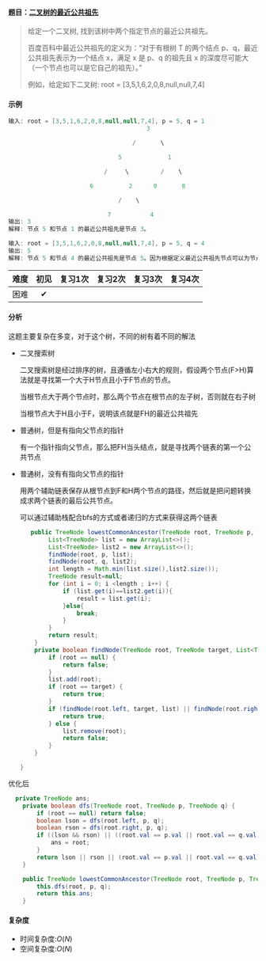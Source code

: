 #### 题目：[二叉树的最近公共祖先](https://leetcode-cn.com/problems/lowest-common-ancestor-of-a-binary-tree/)

> 给定一个二叉树, 找到该树中两个指定节点的最近公共祖先。
>
> 百度百科中最近公共祖先的定义为：“对于有根树 T 的两个结点 p、q，最近公共祖先表示为一个结点 x，满足 x 是 p、q 的祖先且 x 的深度尽可能大（一个节点也可以是它自己的祖先）。”
>
> 例如，给定如下二叉树: root = [3,5,1,6,2,0,8,null,null,7,4]
>
> 

#### 示例

```java
输入: root = [3,5,1,6,2,0,8,null,null,7,4], p = 5, q = 1
​										3

​									/       \

​								5			  1

​							/	  \	        /	 \

​						6          2      0       8

​							 	/    \

​						     7           4
输出: 3
解释: 节点 5 和节点 1 的最近公共祖先是节点 3。
```

```java
输入: root = [3,5,1,6,2,0,8,null,null,7,4], p = 5, q = 4
输出: 5
解释: 节点 5 和节点 4 的最近公共祖先是节点 5。因为根据定义最近公共祖先节点可以为节点本身。
```

| 难度 | 初见 | 复习1次 | 复习2次 | 复习3次 | 复习4次 |
| :--: | :--: | :-----: | :-----: | :-----: | :-----: |
| 困难 |  ✔   |         |         |         |         |

#### 分析

这题主要复杂在多变，对于这个树，不同的树有着不同的解法

- 二叉搜索树

  二叉搜索树是经过排序的树，且遵循左小右大的规则，假设两个节点(F>H)算法就是寻找第一个大于H节点且小于F节点的节点。

  当根节点大于两个节点时，那么两个节点在根节点的左子树，否则就在右子树

  当根节点大于H且小于F，说明该点就是FH的最近公共祖先

- 普通树，但是有指向父节点的指针

  有一个指针指向父节点，那么把FH当头结点，就是寻找两个链表的第一个公共节点

- 普通树，没有有指向父节点的指针

  用两个辅助链表保存从根节点到F和H两个节点的路径，然后就是把问题转换成求两个链表的最后公共节点。

  可以通过辅助栈配合bfs的方式或者递归的方式来获得这两个链表

  ```java
     public TreeNode lowestCommonAncestor(TreeNode root, TreeNode p, TreeNode q) {
          List<TreeNode> list = new ArrayList<>();
          List<TreeNode> list2 = new ArrayList<>();
          findNode(root, p, list);
          findNode(root, q, list2);
          int length = Math.min(list.size(),list2.size());
          TreeNode result=null;
          for (int i = 0; i <length ; i++) {
              if (list.get(i)==list2.get(i)){
                  result = list.get(i);
              }else{
                  break;
              }
          }
          return result;
      }
      private boolean findNode(TreeNode root, TreeNode target, List<TreeNode> list) {
          if (root == null) {
              return false;
          }
          list.add(root);
          if (root == target) {
              return true;
          }
          if (findNode(root.left, target, list) || findNode(root.right, target, list)) {
              return true;
          } else {
              list.remove(root);
              return false;
          }
      }
  
  }
  ```

优化后

```java
  private TreeNode ans;
    private boolean dfs(TreeNode root, TreeNode p, TreeNode q) {
        if (root == null) return false;
        boolean lson = dfs(root.left, p, q);
        boolean rson = dfs(root.right, p, q);
        if ((lson && rson) || ((root.val == p.val || root.val == q.val) && (lson || rson))) {
            ans = root;
        } 
        return lson || rson || (root.val == p.val || root.val == q.val);
    }

    public TreeNode lowestCommonAncestor(TreeNode root, TreeNode p, TreeNode q) {
        this.dfs(root, p, q);
        return this.ans;
    }

```



#### 复杂度

- 时间复杂度:$O(N)$
- 空间复杂度:$O(N)$

